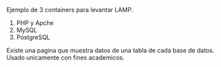 Ejemplo de 3 containers para levantar LAMP.

1) PHP y Apche
2) MySQL
3) PostgreSQL

Existe una pagina que muestra datos de una tabla de cada base de datos.
Usado unicamente con fines academicos.
